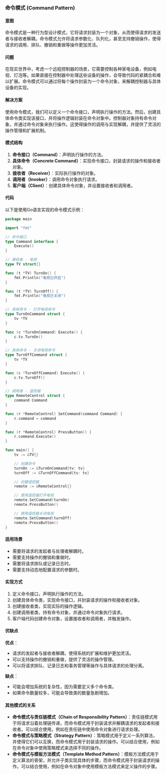 ### 命令模式 (Command Pattern)

#### 意图
命令模式是一种行为型设计模式，它将请求封装为一个对象，从而使得请求的发送者与接收者解耦。命令模式允许将请求参数化、队列化，甚至支持撤销操作，使得请求的调用、排队、撤销和重做等操作更加灵活。

#### 问题
在现实世界中，考虑一个远程控制器的场景，它需要控制各种家电设备，例如电视、灯泡等。如果直接在控制器中处理这些设备的操作，会导致代码的紧耦合和难以扩展。命令模式可以通过将每个操作封装为一个命令对象，来解耦控制器与具体设备的实现。

#### 解决方案
使用命令模式，我们可以定义一个命令接口，声明执行操作的方法。然后，创建具体命令类实现该接口，并将操作逻辑封装在命令对象中。控制器对象持有命令对象，并通过命令对象来执行操作。这使得操作的调用与实现解耦，并提供了灵活的操作管理和扩展机制。

#### 模式结构
1. **命令接口（Command）**：声明执行操作的方法。
2. **具体命令（Concrete Command）**：实现命令接口，封装请求的操作和接收者对象。
3. **接收者（Receiver）**：实际执行操作的对象。
4. **调用者（Invoker）**：调用命令对象执行请求。
5. **客户端（Client）**：创建具体命令对象，并设置接收者和调用者。

#### 代码
以下是使用Go语言实现的命令模式示例：

```go
package main

import "fmt"

// 命令接口
type Command interface {
    Execute()
}

// 接收者 - 电视
type TV struct{}

func (t *TV) TurnOn() {
    fmt.Println("电视已开启")
}

func (t *TV) TurnOff() {
    fmt.Println("电视已关闭")
}

// 具体命令 - 打开电视命令
type TurnOnCommand struct {
    tv *TV
}

func (c *TurnOnCommand) Execute() {
    c.tv.TurnOn()
}

// 具体命令 - 关闭电视命令
type TurnOffCommand struct {
    tv *TV
}

func (c *TurnOffCommand) Execute() {
    c.tv.TurnOff()
}

// 调用者 - 遥控器
type RemoteControl struct {
    command Command
}

func (r *RemoteControl) SetCommand(command Command) {
    r.command = command
}

func (r *RemoteControl) PressButton() {
    r.command.Execute()
}

func main() {
    tv := &TV{}

    // 创建命令
    turnOn := &TurnOnCommand{tv: tv}
    turnOff := &TurnOffCommand{tv: tv}

    // 创建遥控器
    remote := &RemoteControl{}

    // 使用遥控器打开电视
    remote.SetCommand(turnOn)
    remote.PressButton()

    // 使用遥控器关闭电视
    remote.SetCommand(turnOff)
    remote.PressButton()
}
```

#### 适用场景
- 需要将请求的发起者与处理者解耦时。
- 需要支持操作的撤销和重做时。
- 需要将请求排队或记录日志时。
- 需要支持动态地配置请求的参数时。

#### 实现方式
1. 定义命令接口，声明执行操作的方法。
2. 创建具体命令类，实现命令接口，并封装请求的操作和接收者对象。
3. 创建接收者类，实现实际的操作逻辑。
4. 创建调用者类，持有命令对象，并通过命令对象执行请求。
5. 客户端代码创建命令对象，设置接收者和调用者，并触发操作。

#### 优缺点
**优点**：
- 请求的发起者与接收者解耦，使得系统的扩展和维护更加灵活。
- 可以支持操作的撤销和重做，提供了灵活的操作管理。
- 可以将请求排队、记录日志和事务管理等操作与具体请求的处理分离。

**缺点**：
- 可能会增加系统的复杂性，因为需要定义多个命令类。
- 如果命令数量较多，可能会导致类的数量急剧增加。

#### 其他模式的关系
- **命令模式与责任链模式（Chain of Responsibility Pattern）**：责任链模式用于将请求沿着处理链传递，而命令模式用于封装请求并解耦请求的发起者和接收者。可以结合使用，例如在责任链中使用命令对象进行请求处理。
- **命令模式与策略模式（Strategy Pattern）**：策略模式用于定义一系列算法，并使得它们可以互换，而命令模式用于封装请求的操作。可以结合使用，例如在命令对象中使用策略模式来选择不同的操作。
- **命令模式与模板方法模式（Template Method Pattern）**：模板方法模式用于定义算法的骨架，并允许子类实现具体的步骤，而命令模式用于封装请求的操作。可以结合使用，例如在命令对象中使用模板方法模式来定义操作的步骤。